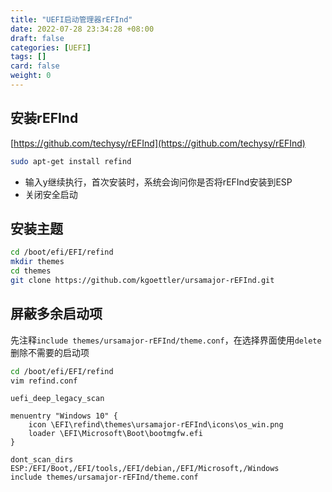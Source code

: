 ```yaml
---
title: "UEFI启动管理器rEFInd"
date: 2022-07-28 23:34:28 +08:00
draft: false
categories: [UEFI]
tags: []
card: false
weight: 0
---
```


## 安装rEFInd

[https://github.com/techysy/rEFInd](https://github.com/techysy/rEFInd)

```bash
sudo apt-get install refind
```

- 输入y继续执行，首次安装时，系统会询问你是否将rEFInd安装到ESP
- 关闭安全启动

## 安装主题

```bash
cd /boot/efi/EFI/refind
mkdir themes
cd themes
git clone https://github.com/kgoettler/ursamajor-rEFInd.git
```

## 屏蔽多余启动项

先注释`include themes/ursamajor-rEFInd/theme.conf`，在选择界面使用`delete`删除不需要的启动项

```bash
cd /boot/efi/EFI/refind
vim refind.conf
```

```text
uefi_deep_legacy_scan

menuentry "Windows 10" {
    icon \EFI\refind\themes\ursamajor-rEFInd\icons\os_win.png
    loader \EFI\Microsoft\Boot\bootmgfw.efi
}

dont_scan_dirs ESP:/EFI/Boot,/EFI/tools,/EFI/debian,/EFI/Microsoft,/Windows
include themes/ursamajor-rEFInd/theme.conf
```


